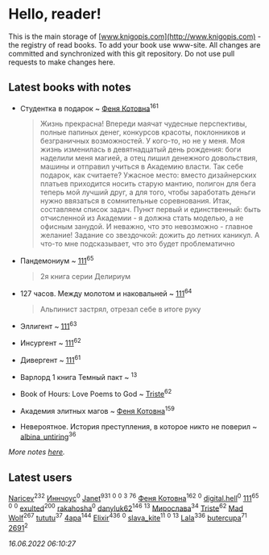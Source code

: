 # Hello, reader!
This is the main storage of [www.knigopis.com](http://www.knigopis.com) - the registry of read books.
To add your book use www-site. All changes are committed and synchronized with this git repository.
Do not use pull requests to make changes here.


## Latest books with notes
* Студентка в подарок ~ [Феня Котовна](users/109/109746193906459706720-google)<sup>161</sup>
    > Жизнь прекрасна! Впереди маячат чудесные перспективы, полные папиных денег, конкурсов красоты, поклонников и безграничных возможностей. У кого-то, но не у меня. Моя жизнь изменилась в девятнадцатый день рождения: боги наделили меня магией, а отец лишил денежного довольствия, машины и отправил учиться в Академию власти. Так себе подарок, как считаете? Ужасное место: вместо дизайнерских платьев приходится носить старую мантию, полигон для бега теперь мой лучший друг, а для того, чтобы заработать деньги нужно ввязаться в сомнительные соревнования. Итак, составляем список задач. Пункт первый и единственный: быть отчисленной из Академии - я должна стать моделью, а не офисным занудой. И неважно, что это невозможно - главное желание! Задание со звездочкой: дожить до летних каникул. А что-то мне подсказывает, что это будет проблематично

* Пандемониум ~ [111](users/309/309238388536274478-mailru)<sup>65</sup>
    > 2я книга серии Делириум

* 127 часов. Между молотом и наковальней ~ [111](users/309/309238388536274478-mailru)<sup>64</sup>
    > Альпинист застрял, отрезал себе в итоге руку

* Эллигент ~ [111](users/309/309238388536274478-mailru)<sup>63</sup>

* Инсургент ~ [111](users/309/309238388536274478-mailru)<sup>62</sup>

* Дивергент ~ [111](users/309/309238388536274478-mailru)<sup>61</sup>

* Варлорд 1 книга Темный пакт ~ [](users/101/101923253879668330026-google)<sup>13</sup>

* Book of Hours: Love Poems to God ~ [Triste](users/517/5175580462988229760-mailru)<sup>62</sup>

* Академия элитных магов ~ [Феня Котовна](users/109/109746193906459706720-google)<sup>159</sup>

* Невероятное. История преступления, в которое никто не поверил ~ [albina_untiring](users/257/2579695-vkontakte)<sup>36</sup>


_More notes [here](latest_books_with_notes.md)._


## Latest users
[Naricev](users/107/107090515204537133928-google)<sup>232</sup> 
[Иннчоус](users/584/584548489-vkontakte)<sup>0</sup> 
[Janet](users/108/108113656204404967440-google)<sup>931</sup> 
[](users/113/113308925972173799436-google)<sup>0</sup> 
[](users/100/10038681-vkontakte)<sup>0</sup> 
[](users/115/115058436318443463985-google)<sup>3</sup> 
[](users/153/1537586159620888-facebook)<sup>76</sup> 
[Феня Котовна](users/109/109746193906459706720-google)<sup>162</sup> 
[](users/106/106089272412244528912-google)<sup>0</sup> 
[digital.hell](users/408/408598507-yandex)<sup>0</sup> 
[111](users/309/309238388536274478-mailru)<sup>65</sup> 
[](users/118/118100475290024631360-google)<sup>0</sup> 
[](users/113/113407984384376187261-google)<sup>0</sup> 
[exulted](users/100/100599204551896265722-google)<sup>200</sup> 
[rakahosha](users/100/100759961280206170633-google)<sup>0</sup> 
[danyluk62](users/374/374149854-vkontakte)<sup>146</sup> 
[](users/101/101923253879668330026-google)<sup>13</sup> 
[Мирослава](users/106/106107989792957993574-google)<sup>34</sup> 
[Triste](users/517/5175580462988229760-mailru)<sup>62</sup> 
[Mad Wolf](users/947/94738840-vkontakte)<sup>267</sup> 
[tututu](users/135/135685382-vkontakte)<sup>37</sup> 
[4apa](users/117/117392596378069249667-google)<sup>144</sup> 
[Elixir](users/115/115826717712507836033-google)<sup>436</sup> 
[](users/269/269376442-vkontakte)<sup>0</sup> 
[slava_kite](users/134/134671934-vkontakte)<sup>11</sup> 
[](users/101/101095046496982153936-google)<sup>0</sup> 
[](users/110/110108278789076439525-google)<sup>13</sup> 
[Lala](users/761/76187635-vkontakte)<sup>336</sup> 
[butercupa](users/193/193697993-vkontakte)<sup>71</sup> 
[2691](users/102/102279838587751261747-google)<sup>2</sup> 


_16.06.2022 06:10:27_
